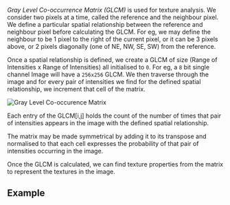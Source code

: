 *Gray Level Co-occurrence Matrix (GLCM)* is used for texture analysis. We consider two pixels at a time, called the reference and the neighbour pixel. We define a particular spatial relationship between the reference and neighbour pixel before calculating the GLCM. For eg, we may define the neighbour to be 1 pixel to the right of the current pixel, or it can be 3 pixels above, or 2 pixels diagonally (one of NE, NW, SE, SW) from the reference. 

Once a spatial relationship is defined, we create a GLCM of size (Range of Intensities x Range of Intensities) all initialised to `0`. For eg, a `8` bit single channel Image will have a `256x256` GLCM. We then traverse through the image and for every pair of intensities we find for the defined spatial relationship, we increment that cell of the matrix. 

![Gray Level Co-occurence Matrix](/img/glcm.png)

Each entry of the GLCM[i,j] holds the count of the number of times that pair of intensities appears in the image with the defined spatial relationship.

The matrix may be made symmetrical by adding it to its transpose and normalised to that each cell expresses the probability of that pair of intensities occurring in the image.

Once the GLCM is calculated, we can find texture properties from the matrix to represent the textures in the image.

## Example


